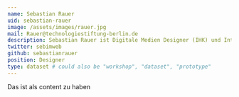```yaml
---
name: Sebastian Rauer
uid: sebastian-rauer
image: /assets/images/rauer.jpg
mail: Rauer@technologiestiftung-berlin.de
description: Sebastian Rauer ist Digitale Medien Designer (IHK) und Interfacedesigner (Fachhochschule Potsdam). Sein Fokus liegt bei der Nutzerorientierten Entwicklung von Prototypen im Bereich Internet of Things und Co-Creation Design.
twitter: sebimweb
github: sebastianrauer
position: Designer
type: dataset # could also be "workshop", "dataset", "prototype"
---
```



Das ist als content zu haben
